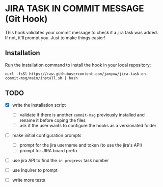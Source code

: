 # JIRA TASK IN COMMIT MESSAGE (Git Hook)

This hook validates your commit message to check it a jira task was added. If not, it'll prompt you. Just to make things easier!

## Installation

Run the installation command to install the hook in your local repository:

`curl -fsSl https://raw.githubusercontent.com/jampow/jira-task-on-commit-msg/main/install.sh | bash`

## TODO

- [x] write the installation script
  - [ ] validate if there is another `commit-msg` previously installed and rename it before coping the files
  - [ ] ask if the user wants to configure the hooks as a versionated folder
- [ ] make initial configuration prompts
  - [ ] prompt for the jira username and token (to use the jira's API)
  - [ ] prompt for JIRA board prefix
- [ ] use jira API to find the `in progress` task number
- [ ] use Inquirer to prompt
- [ ] write more tests

